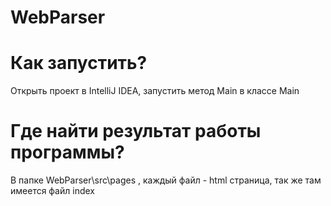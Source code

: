 # WebParser

# Как запустить?

Открыть проект в IntelliJ IDEA, запустить метод Main в классе Main

# Где найти результат работы программы?

В папке WebParser\src\pages , каждый файл - html страница, так же там имеется файл index
